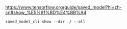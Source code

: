 https://www.tensorflow.org/guide/saved_model?hl=zh-cn#show_%E5%91%BD%E4%BB%A4

```shell
saved_model_cli show --dir ./ --all
```